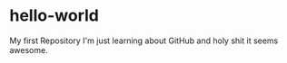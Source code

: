 hello-world
===========

My first Repository
I'm just learning about GitHub and holy shit it seems awesome.
